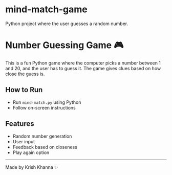 # mind-match-game
Python project where the user guesses a random number.
# Number Guessing Game 🎮

This is a fun Python game where the computer picks a number between 1 and 20, and the user has to guess it. The game gives clues based on how close the guess is.

## How to Run
- Run `mind-match.py` using Python
- Follow on-screen instructions

## Features
- Random number generation
- User input
- Feedback based on closeness
- Play again option

---
Made by Krish Khanna ✨
